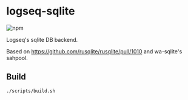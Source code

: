 # logseq-sqlite

![npm](https://img.shields.io/npm/v/%40logseq/sqlite)

Logseq's sqlite DB backend.

Based on <https://github.com/rusqlite/rusqlite/pull/1010> and wa-sqlite's sahpool.

## Build

```console
./scripts/build.sh
```
